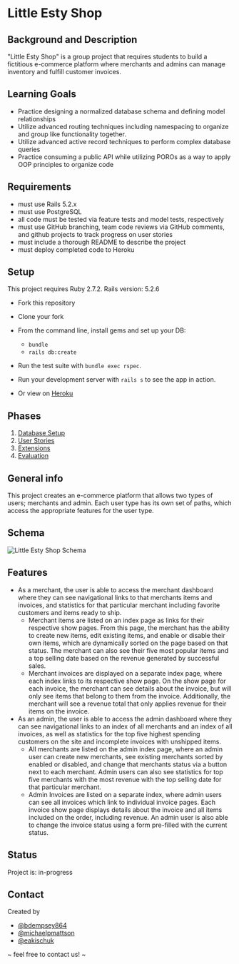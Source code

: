 # Little Esty Shop

## Background and Description

"Little Esty Shop" is a group project that requires students to build a fictitious e-commerce platform where merchants and admins can manage inventory and fulfill customer invoices.

## Learning Goals
- Practice designing a normalized database schema and defining model relationships
- Utilize advanced routing techniques including namespacing to organize and group like functionality together.
- Utilize advanced active record techniques to perform complex database queries
- Practice consuming a public API while utilizing POROs as a way to apply OOP principles to organize code

## Requirements
- must use Rails 5.2.x
- must use PostgreSQL
- all code must be tested via feature tests and model tests, respectively
- must use GitHub branching, team code reviews via GitHub comments, and github projects to track progress on user stories
- must include a thorough README to describe the project
- must deploy completed code to Heroku

## Setup

This project requires Ruby 2.7.2.
Rails version: 5.2.6

* Fork this repository
* Clone your fork
* From the command line, install gems and set up your DB:
    * `bundle`
    * `rails db:create`
* Run the test suite with `bundle exec rspec`.
* Run your development server with `rails s` to see the app in action.


* Or view on [Heroku]

[Heroku]: https://rocky-escarpment-73509.herokuapp.com


## Phases

1. [Database Setup](./doc/db_setup.md)
1. [User Stories](./doc/user_stories.md)
1. [Extensions](./doc/extensions.md)
1. [Evaluation](./doc/evaluation.md)

## General info
This project creates an e-commerce platform that allows two types of users; merchants and admin. Each user type has its own set of paths, which access the appropriate features for the user type. 

## Schema
![Little Esty Shop Schema](https://user-images.githubusercontent.com/83726180/134429191-0397fbc7-75d4-4220-b61f-6cd846c9d834.png)
 
## Features
* As a merchant, the user is able to access the merchant dashboard where they can see navigational links to that merchants items and invoices, and statistics for that particular merchant including favorite customers and items ready to ship.
  * Merchant items are listed on an index page as links for their respective show pages. From this page, the merchant has the ability to create new items, edit existing items, and enable or disable their own items, which are dynamically sorted on the page based on that status. The merchant can also see their five most popular items and a top selling date based on the revenue generated by successful sales.
  * Merchant invoices are displayed on a separate index page, where each index links to its respective show page. On the show page for each invoice, the merchant can see details about the invoice, but will only see items that belong to them from the invoice. Additionally, the merchant will see a revenue total that only applies revenue for their items on the invoice.
* As an admin, the user is able to access the admin dashboard where they can see navigational links to an index of all merchants and an index of all invoices, as well as statistics for the top five highest spending customers on the site and incomplete invoices with unshipped items. 
  * All merchants are listed on the admin index page, where an admin user can create new merchants, see existing merchants sorted by enabled or disabled, and change that merchants status via a button next to each merchant. Admin users can also see statistics for top five merchants with the most revenue with the top selling date for that particular merchant.
  * Admin Invoices are listed on a separate index, where admin users can see all invoices which link to individual invoice pages. Each invoice show page displays details about the invoice and all items included on the order, including revenue. An admin user is also able to change the invoice status using a form pre-filled with the current status. 

## Status
Project is: in-progress


## Contact
Created by
* [@bdempsey864](https://github.com/bdempsey864)
* [@michaelpmattson](https://github.com/michaelpmattson)
* [@eakischuk](https://github.com/eakischuk)

~ feel free to contact us! ~
